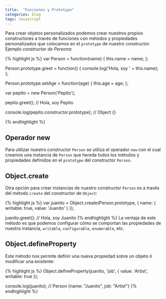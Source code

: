 ```yaml
---
title:  "Funciones y Prototype"
categories: blog
tags: Javascript
---
```

Para crear objetos personalizados podemos crear nuestros propios
constructores a través de funciones con métodos y propiedades
personalizados que colocamos en el `prototype` de nuestro constructor.
Ejemplo _constructor de Persona_:

{% highlight js %}
var Person = function(name) {
  this.name = name;
};

Person.prototype.greet = function() {
  console.log('Hola, soy ' + this.name);
};

Person.prototype.setAge = function(age) {
  this.age = age;
};

var pepito = new Person('Pepito');

pepito.greet(); // Hola, soy Pepito

console.log(pepito.constructor.prototype); // Object {}

{% endhighlight %}

## Operador new
Para utilizar nuestro constructor `Person` se utiliza el operador `new`
con el cual creamos una instancia de `Person` que hereda todos los
métodos y propiedades definidos en el `prototype` del constructor
`Person`.

## Object.create
Otra opción para crear instancias de nuestro constructor `Person` es a
través del método `create` del constructor de `Object`:

{% highlight js %}
var juanito = Object.create(Person.prototype, {
  name: {
    writable: true,
    value: 'Juanito'
  }
});

juanito.greet(); // Hola, soy Juanito
{% endhighlight %}
La ventaja de este método es que podemos configurar cómo se comportan
las propiedades de nuestra instancia, `writable`, `configurable`, `enumerable`, etc.

## Object.defineProperty
Este método nos permite definir una nueva propiedad sobre un objeto ó
modificar una existente:

{% highlight js %}
Object.defineProperty(juanito, 'job', {
  value: 'Artist',
  writable: true
});

console.log(juanito); // Person {name: "Juanito", job: "Artist"}
{% endhighlight %}
